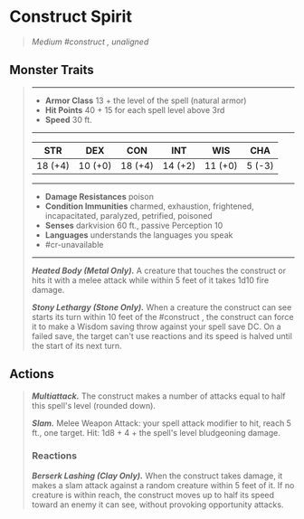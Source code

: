 # Construct Spirit
>*Medium #construct , unaligned*
## Monster Traits
>___
>- **Armor Class** 13 + the level of the spell (natural armor)
>- **Hit Points** 40 + 15 for each spell level above 3rd
>- **Speed** 30 ft.
>___
>|STR|DEX|CON|INT|WIS|CHA|
>|:---:|:---:|:---:|:---:|:---:|:---:|
>|18 (+4)|10 (+0)|18 (+4)|14 (+2)|11 (+0)|5 (-3)|
>___
>- **Damage Resistances** poison
>- **Condition Immunities** charmed, exhaustion, frightened, incapacitated, paralyzed, petrified, poisoned
>- **Senses** darkvision 60 ft., passive Perception 10
>- **Languages** understands the languages you speak
>- #cr-unavailable
>___
>***Heated Body (Metal Only).*** A creature that touches the construct or hits it with a melee attack while within 5 feet of it takes 1d10 fire damage.  
>
>***Stony Lethargy (Stone Only).*** When a creature the construct can see starts its turn within 10 feet of the #construct , the construct can force it to make a Wisdom saving throw against your spell save DC. On a failed save, the target can't use reactions and its speed is halved until the start of its next turn.  
>
## Actions
>***Multiattack.*** The construct makes a number of attacks equal to half this spell's level (rounded down).  
>
>***Slam.*** Melee Weapon Attack: your spell attack modifier to hit, reach 5 ft., one target. Hit: 1d8 + 4 + the spell's level bludgeoning damage.  
>
>### Reactions
>***Berserk Lashing (Clay Only).*** When the construct takes damage, it makes a slam attack against a random creature within 5 feet of it. If no creature is within reach, the construct moves up to half its speed toward an enemy it can see, without provoking opportunity attacks.